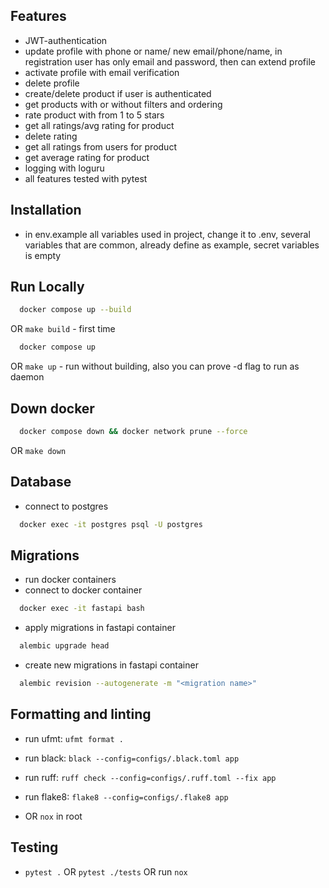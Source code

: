 ## Features
- JWT-authentication
- update profile with phone or name/ new email/phone/name, in registration user has only email and password, then can extend profile
- activate profile with email verification
- delete profile
- create/delete product if user is authenticated
- get products with or without filters and ordering
- rate product with from 1 to 5 stars
- get all ratings/avg rating for product
- delete rating
- get all ratings from users for product
- get average rating for product
- logging with loguru
- all features tested with pytest

## Installation
- in env.example all variables used in project, change it to .env, several variables that are common, already define as example, secret variables is empty

## Run Locally
```bash
  docker compose up --build
```
OR `make build` - first time
```bash
  docker compose up
```
OR `make up` - run without building, also you can prove -d flag to run as daemon

## Down docker
```bash
  docker compose down && docker network prune --force
```
OR `make down`

## Database
- connect to postgres
```bash
  docker exec -it postgres psql -U postgres
```

## Migrations
- run docker containers 
- connect to docker container
```bash
  docker exec -it fastapi bash
```
- apply migrations  in fastapi container
```bash
  alembic upgrade head
```
- create new migrations in fastapi container
```bash
  alembic revision --autogenerate -m "<migration name>"
``` 

## Formatting and linting
- run ufmt: `ufmt format .`
- run black: `black --config=configs/.black.toml app`
- run ruff: `ruff check --config=configs/.ruff.toml --fix app`
- run flake8: `flake8 --config=configs/.flake8 app`

- OR `nox` in root

## Testing
- `pytest .` OR `pytest ./tests` OR run `nox`
